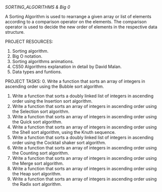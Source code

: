 *SORTING_ALGORITHMS & Big 0*

A Sorting Algorithm is used to rearrange a given array or list of elements according to a comparison operator on the elements. The comparison operator is used to decide the new order of elements in the respective data structure.

PROJECT RESOURCES:
1. Sorting algorithm.
2. Big O notation.
3. Sorting algorithms animations.
4. CS50 Algorithms explanation in detail by David Malan.
5. Data types and funtions.

PROJECT TASKS:
0. Write a function that sorts an array of integers in ascending order using the Bubble sort algorithm.
1. Write a function that sorts a doubly linked list of integers in ascending order using the Insertion sort algorithm.
2. Write a function that sorts an array of integers in ascending order using the Selection sort algorithm.
3. Write a function that sorts an array of integers in ascending order using the Quick sort algorithm.
4. Write a function that sorts an array of integers in ascending order using the Shell sort algorithm, using the Knuth sequence.
5. Write a function that sorts a doubly linked list of integers in ascending order using the Cocktail shaker sort algorithm.
6. Write a function that sorts an array of integers in ascending order using the Counting sort algorithm.
7. Write a function that sorts an array of integers in ascending order using the Merge sort algorithm.
8. Write a function that sorts an array of integers in ascending order using the Heap sort algorithm.
9. Write a function that sorts an array of integers in ascending order using the Radix sort algorithm.
